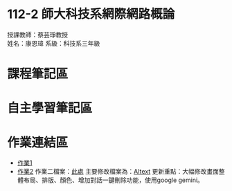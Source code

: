 # 112-2 師大科技系網際網路概論 
授課教師：蔡芸琤教授  
姓名：康恩瑋 
系級：科技系三年級

# 課程筆記區

# 自主學習筆記區

# 作業連結區
*  [作業1](https://kang111014.github.io/kanginthub/)
*  [作業2](https://youtu.be/amf49wAs5BU)
    作業二檔案：[此處](https://github.com/kang111014/kanginthub/tree/main/my-app)
    主要修改檔案為：[AItext](https://github.com/kang111014/kanginthub/blob/main/my-app/app/(tabs)/AItest.tsx)
    更新重點：大幅修改畫面整體布局、排版、顏色、增加對話一鍵刪除功能，使用google gemini。
